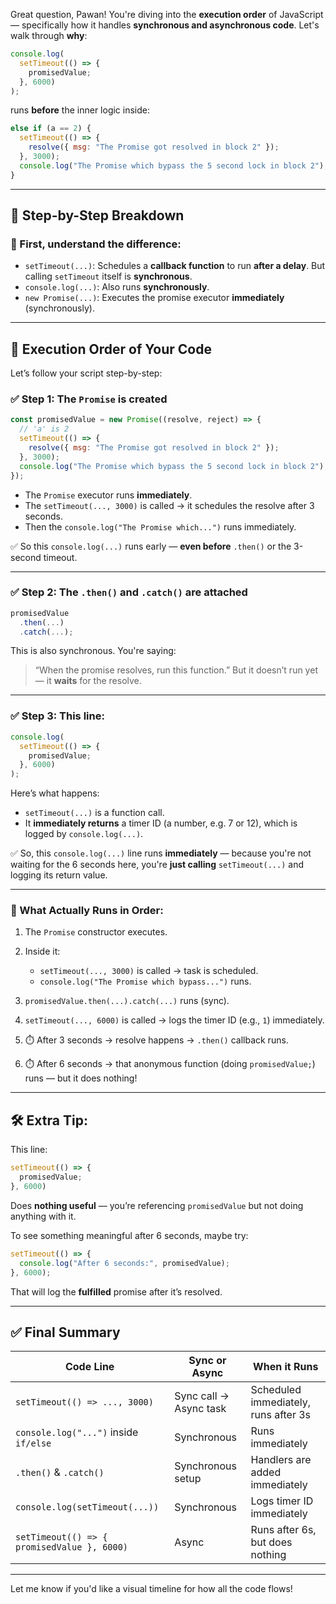 Great question, Pawan! You're diving into the **execution order** of JavaScript — specifically how it handles **synchronous and asynchronous code**. Let's walk through **why**:

```js
console.log(
  setTimeout(() => {
    promisedValue;
  }, 6000)
);
```

runs **before** the inner logic inside:

```js
else if (a == 2) {
  setTimeout(() => {
    resolve({ msg: "The Promise got resolved in block 2" });
  }, 3000);
  console.log("The Promise which bypass the 5 second lock in block 2");
}
```

---

## 🧠 Step-by-Step Breakdown

### 🔹 First, understand the difference:

* `setTimeout(...)`: Schedules a **callback function** to run **after a delay**. But calling `setTimeout` itself is **synchronous**.
* `console.log(...)`: Also runs **synchronously**.
* `new Promise(...)`: Executes the promise executor **immediately** (synchronously).

---

## 🧭 Execution Order of Your Code

Let’s follow your script step-by-step:

### ✅ Step 1: The `Promise` is created

```js
const promisedValue = new Promise((resolve, reject) => {
  // 'a' is 2
  setTimeout(() => {
    resolve({ msg: "The Promise got resolved in block 2" });
  }, 3000);
  console.log("The Promise which bypass the 5 second lock in block 2");
});
```

* The `Promise` executor runs **immediately**.
* The `setTimeout(..., 3000)` is called → it schedules the resolve after 3 seconds.
* Then the `console.log("The Promise which...")` runs immediately.

✅ So this `console.log(...)` runs early — **even before** `.then()` or the 3-second timeout.

---

### ✅ Step 2: The `.then()` and `.catch()` are attached

```js
promisedValue
  .then(...)
  .catch(...);
```

This is also synchronous. You're saying:

> “When the promise resolves, run this function.”
> But it doesn’t run yet — it **waits** for the resolve.

---

### ✅ Step 3: This line:

```js
console.log(
  setTimeout(() => {
    promisedValue;
  }, 6000)
);
```

Here’s what happens:

* `setTimeout(...)` is a function call.
* It **immediately returns** a timer ID (a number, e.g. 7 or 12), which is logged by `console.log(...)`.

✅ So, this `console.log(...)` line runs **immediately** — because you're not waiting for the 6 seconds here, you're **just calling** `setTimeout(...)` and logging its return value.

---

### 🧾 What Actually Runs in Order:

1. The `Promise` constructor executes.
2. Inside it:

   * `setTimeout(..., 3000)` is called → task is scheduled.
   * `console.log("The Promise which bypass...")` runs.
3. `promisedValue.then(...).catch(...)` runs (sync).
4. `setTimeout(..., 6000)` is called → logs the timer ID (e.g., `1`) immediately.
5. ⏱️ After 3 seconds → resolve happens → `.then()` callback runs.
6. ⏱️ After 6 seconds → that anonymous function (doing `promisedValue;`) runs — but it does nothing!

---

## 🛠️ Extra Tip:

This line:

```js
setTimeout(() => {
  promisedValue;
}, 6000)
```

Does **nothing useful** — you’re referencing `promisedValue` but not doing anything with it.

To see something meaningful after 6 seconds, maybe try:

```js
setTimeout(() => {
  console.log("After 6 seconds:", promisedValue);
}, 6000);
```

That will log the **fulfilled** promise after it’s resolved.

---

## ✅ Final Summary

| Code Line                                   | Sync or Async          | When it Runs                         |
| ------------------------------------------- | ---------------------- | ------------------------------------ |
| `setTimeout(() => ..., 3000)`               | Sync call → Async task | Scheduled immediately, runs after 3s |
| `console.log("...")` inside `if/else`       | Synchronous            | Runs immediately                     |
| `.then()` & `.catch()`                      | Synchronous setup      | Handlers are added immediately       |
| `console.log(setTimeout(...))`              | Synchronous            | Logs timer ID immediately            |
| `setTimeout(() => { promisedValue }, 6000)` | Async                  | Runs after 6s, but does nothing      |

---

Let me know if you'd like a visual timeline for how all the code flows!
